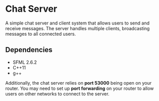 # Chat Server

A simple chat server and client system that allows users to send and receive messages. The server handles multiple clients, broadcasting messages to all connected users.

## Dependencies

- SFML 2.6.2
- C++11
- g++

Additionally, the chat server relies on **port 53000** being open on your router. You may need to set up **port forwarding** on your router to allow users on other networks to connect to the server.

